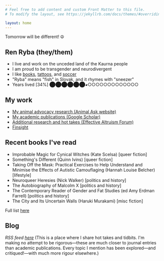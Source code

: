 ```yaml
---
# Feel free to add content and custom Front Matter to this file.
# To modify the layout, see https://jekyllrb.com/docs/themes/#overriding-theme-defaults

layout: home
---
```


Tomorrow will be different! ☮

## Ren Ryba (they/them)
* I live and work on the unceded land of the Kaurna people
* I am proud to be transgender and neurodivergent
* I like [books](books.html), [tattoos](tattoos.html), and  [soccer](soccer.html)
* "Ryba" means "fish" in Slovak, and it rhymes with "sneezer"
* Years lived [34%] ⬤⬤⬤⬤⬤⬤◕○○○○○○○○○○○○○

## My work
* [My animal advocacy research (Animal Ask website)](https://www.animalask.org/research)
* [My academic publications (Google Scholar)](https://www.scholar.google.com/citations?hl=en&user=hCCZcZYAAAAJ&view_op=list_works&sortby=pubdate)
* [Additional research and hot takes (Effective Altruism Forum)](https://forum.effectivealtruism.org/users/ren-ryba)
* [Finsight](https://finsight.fish)  

## Recent books I've read
* Improbable Magic for Cynical Witches (Kate Scelsa) [queer fiction]
* Something's Different (Quinn Ivins) [queer fiction]
* Taking Off the Mask: Practical Exercises to Help Understand and Minimise the Effects of Autistic Camouflaging (Hannah Louise Belcher) [lifestyle]
* Neuroqueer Heresies (Nick Walker) [politics and history]
* The Autobiography of Malcolm X [politics and history]
* The Contemporary Reader of Gender and Fat Studies (ed Amy Erdman Farrell) [politics and history]
* The City and Its Uncertain Walls (Haruki Murakami) [misc fiction]

Full list [here](books.html)

## Blog
*RSS feed [here](feed.xml)*
(This is a place where I share hot takes and tidbits. I'm making no attempt to be rigorous—these are much closer to journal entries than academic publications. Every topic I mention has been explored—and critiqued!—with much more rigour elsewhere.)  
